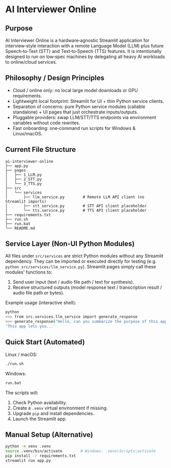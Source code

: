 # AI Interviewer Online

## Purpose
AI Interviewer Online is a hardware‑agnostic Streamlit application for interview‑style interaction with a remote Language Model (LLM) plus future Speech‑to‑Text (STT) and Text‑to‑Speech (TTS) features. It is intentionally designed to run on low‑spec machines by delegating all heavy AI workloads to online/cloud services.

## Philosophy / Design Principles
- Cloud / online only: no local large model downloads or GPU requirements.
- Lightweight local footprint: Streamlit for UI + thin Python service clients.
- Separation of concerns: pure Python service modules (callable standalone) + UI pages that just orchestrate inputs/outputs.
- Pluggable providers: swap LLM/STT/TTS endpoints via environment variables without code rewrites.
- Fast onboarding: one‑command run scripts for Windows & Linux/macOS.

## Current File Structure
```
ai-interviewer-online
├── app.py
├── pages
│   ├── 1_LLM.py
│   ├── 2_STT.py
│   └── 3_TTS.py
├── src
│   └── services
│       ├── llm_service.py        # Remote LLM API client (no Streamlit imports)
│       ├── stt_service.py        # STT API client placeholder
│       └── tts.service.py        # TTS API client placeholder
├── requirements.txt
├── run.sh
├── run.bat
└── README.md
```

## Service Layer (Non-UI Python Modules)
All files under `src/services` are strict Python modules without any Streamlit dependency. They can be imported or executed directly for testing (e.g. `python src/services/llm_service.py`). Streamlit pages simply call these modules' functions to:
1. Send user input (text / audio file path / text for synthesis).
2. Receive structured outputs (model response text / transcription result / audio file path or bytes).

Example usage (interactive shell):
```bash
python
>>> from src.services.llm_service import generate_response
>>> generate_response("Hello, can you summarize the purpose of this app?")
'This app lets you...'
```

## Quick Start (Automated)
Linux / macOS:
```bash
./run.sh
```
Windows:
```bat
run.bat
```
The scripts will:
1. Check Python availability.
2. Create a `.venv` virtual environment if missing.
3. Upgrade `pip` and install dependencies.
4. Launch the Streamlit app.

## Manual Setup (Alternative)
```bash
python -m venv .venv
source .venv/bin/activate        # Windows: .venv\Scripts\activate
pip install -r requirements.txt
streamlit run app.py
```